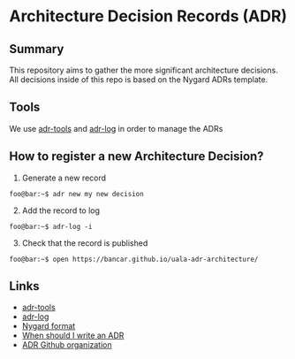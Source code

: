 # Architecture Decision Records (ADR)


## Summary
This repository aims to gather the more significant architecture decisions. All decisions inside of this repo is based on the Nygard ADRs template.

## Tools

We use [adr-tools](https://github.com/npryce/adr-tools) and [adr-log](https://adr.github.io/adr-log) in order to manage the ADRs


## How to register a new Architecture Decision?

1. Generate a new record

```console
foo@bar:~$ adr new my new decision
```

2. Add the record to log
```console
foo@bar:~$ adr-log -i
```

3. Check that the record is published
```console
foo@bar:~$ open https://bancar.github.io/uala-adr-architecture/
```


## Links

- [adr-tools](https://github.com/npryce/adr-tools)
- [adr-log](https://adr.github.io/adr-log)
- [Nygard format](https://cognitect.com/blog/2011/11/15/documenting-architecture-decisions.html)
- [When should I write an ADR](https://engineering.atspotify.com/2020/04/14/when-should-i-write-an-architecture-decision-record/)
- [ADR Github organization](https://adr.github.io/)